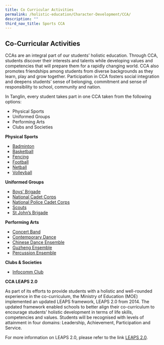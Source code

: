 ```yaml
---
title: Co Curricular Activities
permalink: /holistic-education/Character-Development/CCA/
description: ""
third_nav_title: Sports CCA
---
```





## Co-Curricular Activities


CCAs are an integral part of our students’ holistic education. Through CCA, students discover their interests and talents while developing values and competencies that will prepare them for a rapidly changing world. CCA also promotes friendships among students from diverse backgrounds as they learn, play and grow together. Participation in CCA fosters social integration and deepens students’ sense of belonging, commitment and sense of responsibility to school, community and nation.

In Tanglin, every student takes part in one CCA taken from the following options:

*   Physical Sports
*   Uniformed Groups
*   Performing Arts 
*   Clubs and Societies

**Physical Sports**

*   [Badminton](https://tanglinsec.moe.edu.sg/homepage/badminton/)
*   [Basketball](https://tanglinsec.moe.edu.sg/homepage/basketball/)
*   [Fencing](https://tanglinsec.moe.edu.sg/homepage/character-developmentbasketball/fencing/)
*   [Football](https://tanglinsec.moe.edu.sg/homepage/football/)
*   [Netball](https://tanglinsec.moe.edu.sg/homepage/netball/)
*   [Volleyball](https://tanglinsec.moe.edu.sg/homepage/character-development/volleyball/) 

**Uniformed Groups**

*   [Boys’ Brigade](https://tanglinsec.moe.edu.sg/homepage/boys-brigade/)
*   [National Cadet Corps](https://tanglinsec.moe.edu.sg/homepage/national-cadet-corps/)
*   [National Police Cadet Corps](https://tanglinsec.moe.edu.sg/homepage/national-police-cadet-corps/)
*   [Scouts](https://tanglinsec.moe.edu.sg/scouts/)
*   [St John’s Brigade](https://tanglinsec.moe.edu.sg/homepage/character-development/st-john-ambulance-brigade/)

**Performing Arts** 

*   [Concert Band](https://tanglinsec.moe.edu.sg/homepage/concert-band/)
*   [Contemporary Dance](https://tanglinsec.moe.edu.sg/homepage/contemporary-dance/)
*   [Chinese Dance Ensemble](https://tanglinsec.moe.edu.sg/homepage/dance-ensemble/)
*   [Guzheng Ensemble](https://tanglinsec.moe.edu.sg/homepage/guzheng/)
*   [Percussion Ensemble](https://tanglinsec.moe.edu.sg/homepage/percussion-ensemble/)

**Clubs & Societies** 

*   [Infocomm Club](https://tanglinsec.moe.edu.sg/homepage/infocomm-club/)

**CCA LEAPS 2.0**

As part of its efforts to provide students with a holistic and well-rounded experience in the co-curriculum, the Ministry of Education (MOE) implemented an updated LEAPS framework, LEAPS 2.0 from 2014. The updated framework enabled schools to better align their co-curriculum to encourage students’ holistic development in terms of life skills, competencies and values. Students will be recognised with levels of attainment in four domains: Leadership, Achievement, Participation and Service.

For more information on LEAPS 2.0, please refer to the link [LEAPS 2.0](https://www.moe.gov.sg/docs/default-source/document/education/programmes/co-curricular-activities/leaps-2.pdf).